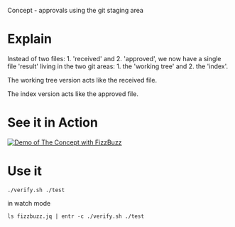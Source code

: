 Concept - approvals using the git staging area

# Explain

Instead of two files: 1. 'received' and 2. 'approved', we now have a single file 'result' living in the two git areas: 1. the 'working tree' and 2. the 'index'.

The working tree version acts like the received file.

The index version acts like the approved file.

# See it in Action

[![Demo of The Concept with FizzBuzz](https://img.youtube.com/vi/MxW64uxPZmM/0.jpg)](https://youtu.be/MxW64uxPZmM)

# Use it

```shell
./verify.sh ./test
```

in watch mode

```
ls fizzbuzz.jq | entr -c ./verify.sh ./test
```
